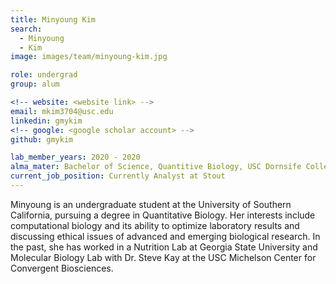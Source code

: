```yaml
---
title: Minyoung Kim
search:
  - Minyoung
  - Kim
image: images/team/minyoung-kim.jpg

role: undergrad
group: alum

<!-- website: <website link> -->
email: mkim3704@usc.edu
linkedin: gmykim
<!-- google: <google scholar account> -->
github: gmykim

lab_member_years: 2020 - 2020
alma_mater: Bachelor of Science, Quantitive Biology, USC Dornsife College of Letters, Arts and Sciences
current_job_position: Currently Analyst at Stout
---
```


Minyoung is an undergraduate student at the University of Southern California, pursuing a degree in Quantitative Biology. Her interests include computational biology and its ability to optimize laboratory results and discussing ethical issues of advanced and emerging biological research. In the past, she has worked in a Nutrition Lab at Georgia State University and Molecular Biology Lab with Dr. Steve Kay at the USC Michelson Center for Convergent Biosciences.
